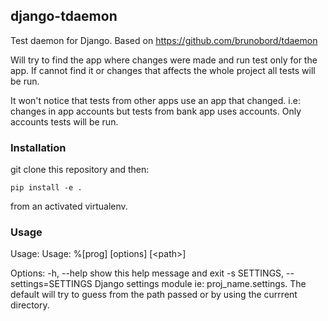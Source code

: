 ## django-tdaemon

Test daemon for Django. Based on https://github.com/brunobord/tdaemon

Will try to find the app where changes were made and run test only for the app.
If cannot find it or changes that affects the whole project all tests will be run.

It won't notice that tests from other apps use an app that changed.
i.e: changes in app accounts but tests from bank app uses accounts.
Only accounts tests will be run.

### Installation

git clone this repository and then:

    pip install -e .

from an activated virtualenv.

### Usage

Usage: Usage: %[prog] [options] [\<path\>]

Options:
  -h, --help            show this help message and exit
  -s SETTINGS, --settings=SETTINGS
                        Django settings module ie: proj_name.settings. The
                        default will try to guess from the path passed or by
                        using the currrent directory.
